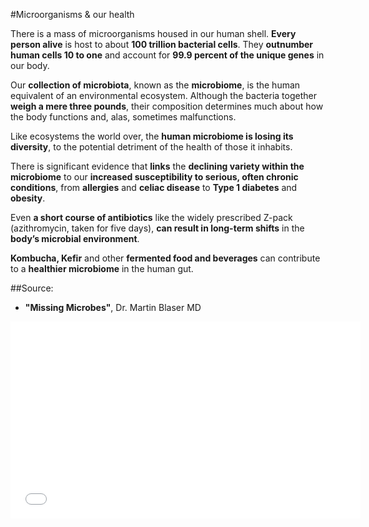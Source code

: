 #Microorganisms & our health

There is a mass of microorganisms housed in our human shell. **Every person alive** is host to about **100 trillion bacterial cells**. They **outnumber human cells 10 to one** and account for **99.9 percent of the unique genes** in our body.

Our **collection of microbiota**, known as the **microbiome**, is the human equivalent of an environmental ecosystem. Although the bacteria together **weigh a mere three pounds**, their composition determines much about how the body functions and, alas, sometimes malfunctions.

Like ecosystems the world over, the **human microbiome is losing its diversity**, to the potential detriment of the health of those it inhabits.

There is significant evidence that **links** the **declining variety within the microbiome** to our **increased susceptibility to serious, often chronic conditions**,  from **allergies** and **celiac disease** to **Type 1 diabetes** and **obesity**.

Even **a short course of antibiotics** like the widely prescribed  Z-pack (azithromycin, taken for five days), **can result in long-term shifts** in the **body’s microbial environment**.

**Kombucha, Kefir** and other **fermented food and beverages** can contribute to a **healthier microbiome** in the human gut.

##Source:
* **"Missing Microbes"**, Dr. Martin Blaser MD

<iframe width="560" height="315" src="//www.youtube.com/embed/3ew37rxAhjg" frameborder="0" allowfullscreen></iframe>




